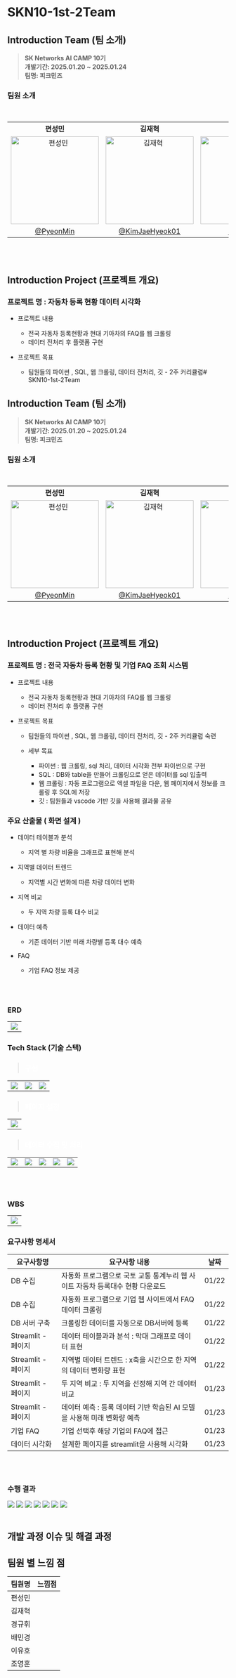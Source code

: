 
# SKN10-1st-2Team
## Introduction Team (팀 소개)
> **SK Networks AI CAMP 10기** <br/> **개발기간: 2025.01.20 ~ 2025.01.24** <br/> **팀명: 피크민즈** 
### 팀원 소개
<table align=center>
  <tbody>
    <tr>
    <br>
      <td align=center><b>편성민</b></td>
      <td align=center><b>김재혁</b></td>
      <td align=center><b>경규휘</b></td>
      <td align=center><b>배민경</b></td>
      <td align=center><b>이유호</b></td>
      <td align=center><b>조영훈</b></td>
    </tr>
    <tr>
      <td align="center">
         <img src="https://github.com/SKNETWORKS-FAMILY-AICAMP/SKN10-1st-2Team/blob/main/img/red.png" width="200px;" alt="편성민"/>
      </td>
      <td align="center">
          <img src="https://github.com/SKNETWORKS-FAMILY-AICAMP/SKN10-1st-2Team/blob/main/img/blue.png" width="200px;" alt="김재혁"/>
      </td>
      <td align="center">
          <img src="https://github.com/SKNETWORKS-FAMILY-AICAMP/SKN10-1st-2Team/blob/main/img/ice.png" width="200px;" alt="경규휘"/>
      </td>
      <td align="center">
          <img src="https://github.com/SKNETWORKS-FAMILY-AICAMP/SKN10-1st-2Team/blob/main/img/yellow.png" width="200px;" alt="배민경"/>
      </td>
       <td align="center">
          <img src="https://github.com/SKNETWORKS-FAMILY-AICAMP/SKN10-1st-2Team/blob/main/img/stone.png" width="200px;" alt="이유호"/>
      </td>
       <td align="center">
          <img src="https://github.com/SKNETWORKS-FAMILY-AICAMP/SKN10-1st-2Team/blob/main/img/purple.png" width="200px;" alt="경규희"/>
      </td>
    </tr>
    <tr>
      <td><a href="https://github.com/PyeonMin"><div align=center>@PyeonMin</div></a></td>
      <td><a href="https://github.com/KimJaeHyeok01"><div align=center>@KimJaeHyeok01</div></a></td>
      <td><a href="https://github.com/kqe123"><div align=center>@kqe123</div></a></td>
      <td><a href="https://github.com/baeminkyeong"><div align=center>@baeminkyeong</div></a></td>
      <td><a href="https://github.com/netsma"><div align=center>@netsma</div></a></td>
      <td><a href="https://github.com/yhcho0319"><div align=center>@yhcho0319</div></a></td>
    </tr>
  </tbody>
</table>
<br>
</br>

## Introduction Project (프로젝트 개요)
### 프로젝트 명 : 자동차 등록 현황 데이터 시각화
- 프로젝트 내용
  
    - 전국 자동차 등록현황과 현대 기아차의 FAQ를 웹 크롤링
    - 데이터 전처리 후 플랫폼 구현

- 프로젝트 목표
  - 팀원들의 파이썬 , SQL, 웹 크롤링, 데이터 전처리, 깃 - 2주 커리큘럼# SKN10-1st-2Team
## Introduction Team (팀 소개)
> **SK Networks AI CAMP 10기** <br/> **개발기간: 2025.01.20 ~ 2025.01.24** <br/> **팀명: 피크민즈** 
### 팀원 소개
<table align=center>
  <tbody>
    <tr>
    <br>
      <td align=center><b>편성민</b></td>
      <td align=center><b>김재혁</b></td>
      <td align=center><b>경규휘</b></td>
      <td align=center><b>배민경</b></td>
      <td align=center><b>이유호</b></td>
      <td align=center><b>조영훈</b></td>
    </tr>
    <tr>
      <td align="center">
         <img src="https://github.com/SKNETWORKS-FAMILY-AICAMP/SKN10-1st-2Team/blob/main/img/red.png" width="200px;" alt="편성민"/>
      </td>
      <td align="center">
          <img src="https://github.com/SKNETWORKS-FAMILY-AICAMP/SKN10-1st-2Team/blob/main/img/blue.png" width="200px;" alt="김재혁"/>
      </td>
      <td align="center">
          <img src="https://github.com/SKNETWORKS-FAMILY-AICAMP/SKN10-1st-2Team/blob/main/img/ice.png" width="200px;" alt="경규휘"/>
      </td>
      <td align="center">
          <img src="https://github.com/SKNETWORKS-FAMILY-AICAMP/SKN10-1st-2Team/blob/main/img/yellow.png" width="200px;" alt="배민경"/>
      </td>
       <td align="center">
          <img src="https://github.com/SKNETWORKS-FAMILY-AICAMP/SKN10-1st-2Team/blob/main/img/stone.png" width="200px;" alt="이유호"/>
      </td>
       <td align="center">
          <img src="https://github.com/SKNETWORKS-FAMILY-AICAMP/SKN10-1st-2Team/blob/main/img/purple.png" width="200px;" alt="경규희"/>
      </td>
    </tr>
    <tr>
      <td><a href="https://github.com/PyeonMin"><div align=center>@PyeonMin</div></a></td>
      <td><a href="https://github.com/KimJaeHyeok01"><div align=center>@KimJaeHyeok01</div></a></td>
      <td><a href="https://github.com/kqe123"><div align=center>@kqe123</div></a></td>
      <td><a href="https://github.com/baeminkyeong"><div align=center>@baeminkyeong</div></a></td>
      <td><a href="https://github.com/netsma"><div align=center>@netsma</div></a></td>
      <td><a href="https://github.com/yhcho0319"><div align=center>@yhcho0319</div></a></td>
    </tr>
  </tbody>
</table>
<br>
</br>

## Introduction Project (프로젝트 개요)
### 프로젝트 명 : 전국 자동차 등록 현황 및 기업 FAQ 조회 시스템
- 프로젝트 내용
  
    - 전국 자동차 등록현황과 현대 기아차의 FAQ를 웹 크롤링
    - 데이터 전처리 후 플랫폼 구현

- 프로젝트 목표
  - 팀원들의 파이썬 , SQL, 웹 크롤링, 데이터 전처리, 깃 - 2주 커리큘럼 숙련

  - 세부 목표
    - 파이썬 : 웹 크롤링, sql 처리, 데이터 시각화 전부 파이썬으로 구현
    - SQL : DB와 table을 만들어 크롤링으로 얻은 데이터를 sql 입출력
    - 웹 크롤링 : 자동 프로그램으로 엑셀 파일을 다운, 웹 페이지에서 정보를 크롤링 후 SQL에 저장
    - 깃 : 팀원들과 vscode 기반 깃을 사용해 결과물 공유
      

### 주요 산출물 ( 화면 설계 )

- 데이터 테이블과 분석
  
	- 지역 별 차량 비율을 그래프로 표현해 분석
   
- 지역별 데이터 트렌드
  
	- 지역별 시간 변화에 따른 차량 데이터 변화
- 지역 비교
  
	- 두 지역 차량 등록 대수 비교
   
- 데이터 예측
  
	- 기존 데이터 기반 미래 차량별 등록 대수 예측
   
- FAQ
  
	- 기업 FAQ 정보 제공  

<br>
</br>

### ERD

<table>
  <tr>
    <td><img src="https://github.com/SKNETWORKS-FAMILY-AICAMP/SKN10-1st-2Team/blob/main/img/erd_01.png"/></td>
  </tr>  
</table>


### Tech Stack (기술 스택)

>### <span style="color:white"> 구현</span>
<table>
  <tr>
    <td><img src="https://img.shields.io/badge/VScode-007ACC?style=for-the-badge&logo=Vscode&logoColor=white"/></td>
    <td><img src="https://img.shields.io/badge/Git-F05032?style=for-the-badge&logo=Git&logoColor=white"/></td>
    <td><img src="https://img.shields.io/badge/GitHub-181717?style=for-the-badge&logo=GitHub&logoColor=white"/></td>
  </tr>  
</table>

>### <span style="color:white"> 페이지 설정 </span>
<table>
  <tr>
    <td><img src="https://img.shields.io/badge/-Streamlit-FF4B4B?style=for-the-badge&logo=streamlit&logoColor=white"/></td>
  </tr>
</table>

>### <span style="color:white"> 데이터 수집 및 처리 </span>
<table>
  <tr>
    <td><img src="https://img.shields.io/badge/python-3776AB?style=for-the-badge&logo=python&logoColor=white"/></td>
    <td><img src="https://img.shields.io/badge/Selenium-43B02A?style=for-the-badge&logo=selenium&logoColor=white"/></td>
    <td><img src="https://img.shields.io/badge/pandas-150458?style=for-the-badge&logo=pandas&logoColor=white"/></td>
    <td><img src="https://img.shields.io/badge/Plotly-3F4F75?style=for-the-badge&logo=Plotly&logoColor=white"/></td>
    <td><img src="https://img.shields.io/badge/mysql-4479A1?style=for-the-badge&logo=mysql&logoColor=white"/></td>
  </tr>
</table>
<br>
</br>

### WBS

<table>
  <tr>
    <td><img src="https://github.com/SKNETWORKS-FAMILY-AICAMP/SKN10-1st-2Team/blob/main/img/wbs_01.png"/></td>
  </tr>  
</table>


### 요구사항 명세서
|요구사항명|요구사항 내용|날짜|
|---|---|---|
|DB 수집|자동화 프로그램으로 국토 교통 통계누리 웹 사이트 자동차 등록대수 현황 다운로드|01/22|
|DB 수집|자동화 프로그램으로 기업 웹 사이트에서 FAQ 데이터 크롤링|01/22|
|DB 서버 구축|크롤링한 데이터를 자동으로 DB서버에 등록|01/22|
|Streamlit - 페이지|데이터 테이블과과 분석 : 막대 그래프로 데이터 표현|01/22|
|Streamlit - 페이지|지역별 데이터 트렌드 : x축을 시간으로 한 지역의 데이터 변화량 표현|01/22|
|Streamlit - 페이지|두 지역 비교 : 두 지역을 선정해 지역 간 데이터 비교|01/23|
|Streamlit - 페이지|데이터 예측 : 등록 데이터 기반 학습된 AI 모델을 사용해 미래 변화량 예측|01/23|
|기업 FAQ|기업 선택후 해당 기업의 FAQ에 접근|01/23|
|데이터 시각화|설계한 페이지를 streamlit을 사용해 시각화 |01/23|
<br>
</br>

### 수행 결과
<img src="https://github.com/SKNETWORKS-FAMILY-AICAMP/SKN10-1st-2Team/blob/main/img/%EC%88%98%ED%96%89%EA%B2%B0%EA%B3%BC_01.png">
<img src="https://github.com/SKNETWORKS-FAMILY-AICAMP/SKN10-1st-2Team/blob/main/img/%EC%88%98%ED%96%89%EA%B2%B0%EA%B3%BC_02.png">
<img src="https://github.com/SKNETWORKS-FAMILY-AICAMP/SKN10-1st-2Team/blob/main/img/%EC%88%98%ED%96%89%EA%B2%B0%EA%B3%BC_03.png">
<img src="https://github.com/SKNETWORKS-FAMILY-AICAMP/SKN10-1st-2Team/blob/main/img/%EC%88%98%ED%96%89%EA%B2%B0%EA%B3%BC_04.png">
<img src="https://github.com/SKNETWORKS-FAMILY-AICAMP/SKN10-1st-2Team/blob/main/img/%EC%88%98%ED%96%89%EA%B2%B0%EA%B3%BC_05.png">
<img src="https://github.com/SKNETWORKS-FAMILY-AICAMP/SKN10-1st-2Team/blob/main/img/%EC%88%98%ED%96%89%EA%B2%B0%EA%B3%BC_06.png">
<img src="https://github.com/SKNETWORKS-FAMILY-AICAMP/SKN10-1st-2Team/blob/main/img/faq_01.jpg">
<br>
</br>

## 개발 과정 이슈 및 해결 과정 

## 팀원 별 느낌 점
|팀원명|느낌점|
|---|---|
|편성민| |
|김재혁| |
|경규휘| |
|배민경| |
|이유호| |
|조영훈| |



